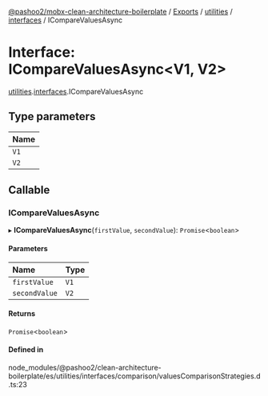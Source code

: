 [@pashoo2/mobx-clean-architecture-boilerplate](../README.md) / [Exports](../modules.md) / [utilities](../modules/utilities.md) / [interfaces](../modules/utilities.interfaces.md) / ICompareValuesAsync

# Interface: ICompareValuesAsync<V1, V2\>

[utilities](../modules/utilities.md).[interfaces](../modules/utilities.interfaces.md).ICompareValuesAsync

## Type parameters

| Name |
| :------ |
| `V1` |
| `V2` |

## Callable

### ICompareValuesAsync

▸ **ICompareValuesAsync**(`firstValue`, `secondValue`): `Promise`<`boolean`\>

#### Parameters

| Name | Type |
| :------ | :------ |
| `firstValue` | `V1` |
| `secondValue` | `V2` |

#### Returns

`Promise`<`boolean`\>

#### Defined in

node_modules/@pashoo2/clean-architecture-boilerplate/es/utilities/interfaces/comparison/valuesComparisonStrategies.d.ts:23
